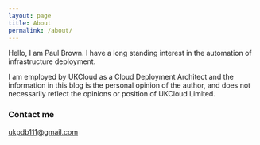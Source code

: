 ```yaml
---
layout: page
title: About
permalink: /about/
---
```

Hello, I am Paul Brown. I have a long standing interest in the automation of infrastructure deployment.

I am employed by UKCloud as a Cloud Deployment Architect and the information in this blog is the personal opinion of the author, and does not necessarily reflect the opinions or position of UKCloud Limited.

### Contact me

[ukpdb111@gmail.com](mailto:ukpdb111@gmail.com)
